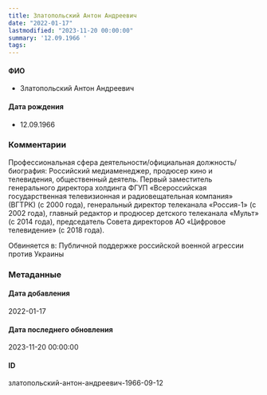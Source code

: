```yaml
---
title: Златопольский Антон Андреевич
date: "2022-01-17"
lastmodified: "2023-11-20 00:00:00"
summary: '12.09.1966 '
tags: 
---
```

<!--# pp1-->
<!--## Фигурант-->
<!--### Личные данные-->
#### ФИО
- Златопольский Антон Андреевич
#### Дата рождения
- 12.09.1966
### Комментарии
Профессиональная сфера деятельности/официальная должность/биография:
 Российский медиаменеджер, продюсер кино и телевидения, общественный деятель. Первый заместитель генерального директора холдинга ФГУП «Всероссийская государственная телевизионная и радиовещательная компания» (ВГТРК) (с 2000 года), генеральный директор телеканала «Россия-1» (с 2002 года), главный редактор и продюсер детского телеканала «Мульт» (с 2014 года), председатель Совета директоров АО «Цифровое телевидение» (с 2018 года).
 
 Обвиняется в:
 Публичной поддержке российской военной агрессии против Украины
### Метаданные
#### Дата добавления
2022-01-17
#### Дата последнего обновления
2023-11-20 00:00:00
#### ID
златопольский-антон-андреевич-1966-09-12
<!--## END;-->

